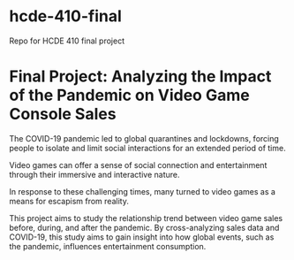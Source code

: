 # hcde-410-final
Repo for HCDE 410 final project
# Final Project: Analyzing the Impact of the Pandemic on Video Game Console Sales

The COVID-19 pandemic led to global quarantines and lockdowns, forcing people to 
isolate and limit social interactions for an extended period of time.

Video games can offer a sense of social connection and entertainment through their 
immersive and interactive nature.

In response to these challenging times, many turned to video games as a means for 
escapism from reality.

This project aims to study the relationship trend between video game sales before, 
during, and after the pandemic. By cross-analyzing sales data and COVID-19, this 
study aims to gain insight into how global events, such as the pandemic, influences 
entertainment consumption.
